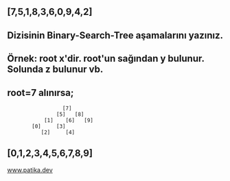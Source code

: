 ## [7,5,1,8,3,6,0,9,4,2] 

## Dizisinin Binary-Search-Tree aşamalarını yazınız.

## Örnek: root x'dir. root'un sağından y bulunur. Solunda z bulunur vb.

## root=7 alınırsa;

                      [7]
                    [5]   [8]
                [1]    [6]   [9]
            [0]     [3]
               [2]     [4]

## [0,1,2,3,4,5,6,7,8,9]

www.patika.dev